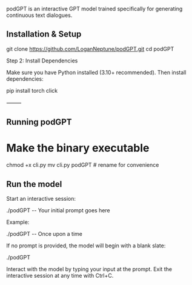 podGPT is an interactive GPT model trained specifically for generating continuous text dialogues.


## Installation & Setup

git clone https://github.com/LoganNeptune/podGPT.git
cd podGPT

Step 2: Install Dependencies

Make sure you have Python installed (3.10+ recommended). Then install dependencies:

pip install torch click



⸻

## Running podGPT

# Make the binary executable

chmod +x cli.py
mv cli.py podGPT  # rename for convenience

## Run the model

Start an interactive session:

./podGPT -- Your initial prompt goes here

Example:

./podGPT -- Once upon a time

If no prompt is provided, the model will begin with a blank slate:

./podGPT

Interact with the model by typing your input at the prompt.
Exit the interactive session at any time with Ctrl+C.
